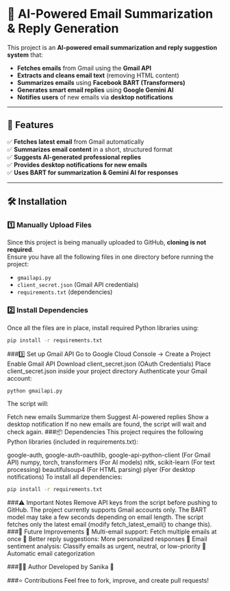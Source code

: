 # 📩 AI-Powered Email Summarization & Reply Generation  

This project is an **AI-powered email summarization and reply suggestion system** that:  
- **Fetches emails** from Gmail using the **Gmail API**  
- **Extracts and cleans email text** (removing HTML content)  
- **Summarizes emails** using **Facebook BART (Transformers)**  
- **Generates smart email replies** using **Google Gemini AI**  
- **Notifies users** of new emails via **desktop notifications**  

---

## 🚀 Features  

✅ **Fetches latest email** from Gmail automatically  
✅ **Summarizes email content** in a short, structured format  
✅ **Suggests AI-generated professional replies**  
✅ **Provides desktop notifications for new emails**  
✅ **Uses BART for summarization & Gemini AI for responses**  

---

## 🛠️ Installation  

### 1️⃣ Manually Upload Files  
Since this project is being manually uploaded to GitHub, **cloning is not required**.  
Ensure you have all the following files in one directory before running the project:  
- `gmailapi.py`  
- `client_secret.json` (Gmail API credentials)  
- `requirements.txt` (dependencies)  

### 2️⃣ Install Dependencies  
Once all the files are in place, install required Python libraries using:  
```bash
pip install -r requirements.txt
```
###3️⃣ Set up Gmail API
Go to Google Cloud Console → Create a Project
Enable Gmail API
Download client_secret.json (OAuth Credentials)
Place client_secret.json inside your project directory
Authenticate your Gmail account:
```bash
python gmailapi.py
```
The script will:

Fetch new emails
Summarize them
Suggest AI-powered replies
Show a desktop notification
If no new emails are found, the script will wait and check again.
###📦 Dependencies
This project requires the following Python libraries (included in requirements.txt):

google-auth, google-auth-oauthlib, google-api-python-client (For Gmail API)
numpy, torch, transformers (For AI models)
nltk, scikit-learn (For text processing)
beautifulsoup4 (For HTML parsing)
plyer (For desktop notifications)
To install all dependencies:

```bash
pip install -r requirements.txt
```
###⚠️ Important Notes
Remove API keys from the script before pushing to GitHub.
The project currently supports Gmail accounts only.
The BART model may take a few seconds depending on email length.
The script fetches only the latest email (modify fetch_latest_email() to change this).
###🎯 Future Improvements
🔹 Multi-email support: Fetch multiple emails at once
🔹 Better reply suggestions: More personalized responses
🔹 Email sentiment analysis: Classify emails as urgent, neutral, or low-priority
🔹 Automatic email categorization

###👨‍💻 Author
Developed by Sanika 🚀

###⭐ Contributions
Feel free to fork, improve, and create pull requests!
